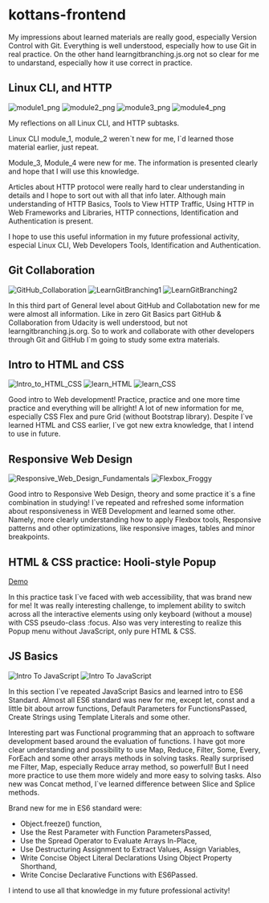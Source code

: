 # kottans-frontend

My impressions about learned materials are really good, especially Version Control with Git. 
Everything is well understood, especially how to use Git in real practice.
On the other hand learngitbranching.js.org not so clear for me to undarstand, especially how it use
correct in practice.

## Linux CLI, and HTTP

![module1_png](task_linux_cli/linux_module_1.png)
![module2_png](task_linux_cli/linux_module_2.png)
![module3_png](task_linux_cli/linux_module_3.png)
![module4_png](task_linux_cli/linux_module_4.png)

My reflections on all Linux CLI, and HTTP subtasks.

Linux CLI module_1, module_2 weren\`t new for me, I\`d learned those material earlier, just repeat.

Module_3, Module_4 were new for me. The information is presented clearly and hope that I will use this knowledge. 

Articles about HTTP protocol were really hard to clear understanding in details and I hope to sort out with all that info later. Although main 
understanding of HTTP Basics, Tools to View HTTP Traffic, Using HTTP in Web Frameworks and Libraries, HTTP connections, Identification and Authentication is present.

I hope to use this useful information in my future professional activity, especial Linux CLI, Web Developers Tools, Identification and Authentication.

## Git Collaboration

![GitHub_Collaboration](task_git_collaboration/gitHub_and_collaboration.png)
![LearnGitBranching1](task_git_collaboration/learngitbranching1.png)
![LearnGitBranching2](task_git_collaboration/learngitbranching2.png)

In this third part of General level about GitHub and Collabotation new for me were almost all information.
Like in zero Git Basics part GitHub & Collaboration from Udacity is well understood, but not learngitbranching.js.org.
So to work and collaborate with other developers through Git and GitHub I\`m going to study some extra materials.
 
## Intro to HTML and CSS

![Intro_to_HTML_CSS](task_html_css_intro/Intro_to_HTML_CSS.png)
![learn_HTML](task_html_css_intro/learn_html.png)
![learn_CSS](task_html_css_intro/learn_css.png)

Good intro to Web development! Practice, practice and one more time practice and everything will be allright!
A lot of new information for me, especially CSS Flex and pure Grid (without Bootstrap library). Despite I\`ve learned HTML and CSS earlier, I\`ve got new extra
knowledge, that I intend to use in future.

## Responsive Web Design

![Responsive_Web_Design_Fundamentals](task_responsive_web_design/responsive_web_design_fundamentals.png)
![Flexbox_Froggy](task_responsive_web_design/flexbox_froggy.png)

Good intro to Responsive Web Design, theory and some practice it\`s a fine combination in studying!
I\`ve repeated and refreshed some information about responsiveness in WEB Development and learned some other. Namely,
more clearly understanding how to apply Flexbox tools, Responsive patterns and other optimizations, like 
responsive images, tables and minor breakpoints.

## HTML & CSS practice: Hooli-style Popup

[Demo](https://andriizahumnyi.github.io/HTML-CSS-practice-Hooli-style-Popup/)

In this practice task I\`ve faced with web accessibility, that was brand new for me!
It was really interesting challenge, to implement ability to switch across all the interactive
elements using only keyboard (without a mouse) with CSS pseudo-class :focus.
Also was very interesting to realize this Popup menu without JavaScript, only pure HTML & CSS.

## JS Basics
![Intro To JavaScript](task_js_basics/Intro_to_JavaScript.png)
![Intro To JavaScript](task_js_basics/freeCodeCampBasicsJS.png)

In this section I\`ve repeated JavaScript Basics and learned intro to ES6 Standard. Almost all ES6 standard was new for me,
except let, const and a little bit about arrow functions, Default Parameters for FunctionsPassed, Create Strings using Template Literals and some other.

Interesting part was Functional programming that an approach to software development based around the evaluation of functions.
I have got more clear understanding and possibility to use Map, Reduce, Filter, Some, Every, ForEach and some other arrays methods in solving tasks.
Really surprised me Filter, Map, especially Reduce array method, so powerfull! But I need more practice to use them more widely and more easy to solving tasks.
Also new was Concat method, I`ve learned difference between Slice and Splice methods.

Brand new for me in ES6 standard were:
- Object.freeze() function,
- Use the Rest Parameter with Function ParametersPassed,
- Use the Spread Operator to Evaluate Arrays In-Place,
- Use Destructuring Assignment to Extract Values, Assign Variables,
- Write Concise Object Literal Declarations Using Object Property Shorthand,
- Write Concise Declarative Functions with ES6Passed.

I intend to use all that knowledge in my future professional activity!


